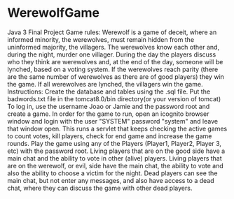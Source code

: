# WerewolfGame
Java 3 Final Project
Game rules:
Werewolf is a game of deceit, where an informed minority, the werewolves, must remain hidden from the uninformed majority, the villagers. 
The werewolves know each other and, during the night, murder one villager. During the day the players discuss who they think are werewolves and, at the end of the day, someone will be lynched, based on a voting system. If the werewolves reach parity (there are the same number of werewolves as there are of good players) they win the game. If all werewolves are lynched, the villagers win the game.
Instructions:
Create the database and tables using the .sql file.
Put the badwords.txt file in the tomcat8.0/bin directory(or your version of tomcat)
To log in, use the username Joao or Jamie and the password root and create a game.
In order for the game to run, open an icognito browser window and login with the user "SYSTEM" password "system" and leave that window open. This runs a servlet that keeps checking the active games to count votes, kill players, check for end game and increase the game rounds. 
Play the game using any of the Players (Player1, Player2, Player 3, etc) with the password root.
Living players that are on the good side have a main chat and the ability to vote in other (alive) players.
Living players that are on the werewolf, or evil, side have the main chat, the ability to vote and also the ability to choose a victim for the night. 
Dead players can see the main chat, but not enter any messages, and also have access to a dead chat, where they can discuss the game with other dead players.
